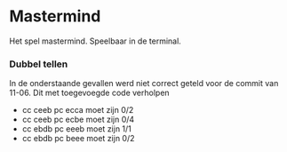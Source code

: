 # Mastermind
Het spel mastermind. Speelbaar in de terminal.

<h3>Dubbel tellen</h3>
In de onderstaande gevallen werd niet correct geteld voor de commit van 11-06. Dit met toegevoegde code verholpen
<ul>
  <li>cc ceeb
pc ecca
moet zijn 0/2</li>
    <li>cc ceeb
pc ecbe
moet zijn 0/4</li>
    <li>cc ebdb
pc eeeb
moet zijn 1/1</li>
    <li>cc ebdb
pc beee
moet zijn 0/2</li>
</ul>




